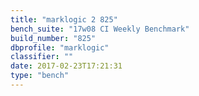 ```yaml
---
title: "marklogic 2 825"
bench_suite: "17w08 CI Weekly Benchmark"
build_number: "825"
dbprofile: "marklogic"
classifier: ""
date: 2017-02-23T17:21:31
type: "bench"
---
```

